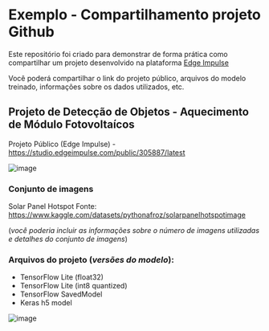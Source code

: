 # Exemplo - Compartilhamento projeto Github

Este repositório foi criado para demonstrar de forma prática como compartilhar um projeto desenvolvido na plataforma [Edge Impulse](https://edgeimpulse.com/)

Você poderá compartilhar o link do projeto público, arquivos do modelo treinado, informações sobre os dados utilizados, etc.




## Projeto de Detecção de Objetos - Aquecimento de Módulo Fotovoltaícos 

Projeto Público (Edge Impulse) - https://studio.edgeimpulse.com/public/305887/latest

![image](https://github.com/jpiantoniml/spainel_detection/assets/150359135/07d96d7b-3021-41a2-89fa-96badaca31e7)


### Conjunto de imagens 

Solar Panel Hotspot
Fonte: https://www.kaggle.com/datasets/pythonafroz/solarpanelhotspotimage

(_você poderia incluir as informações sobre o número de imagens utilizadas e detalhes do conjunto de imagens_)


### Arquivos do projeto (_versões do modelo_):

- TensorFlow Lite (float32)	
- TensorFlow Lite (int8 quantized)		
- TensorFlow SavedModel		
- Keras h5 model	




![image](https://github.com/jpiantoniml/spainel_detection/assets/150359135/ca8b1f41-8ea1-48b4-ba28-e22e81d08d6a)

